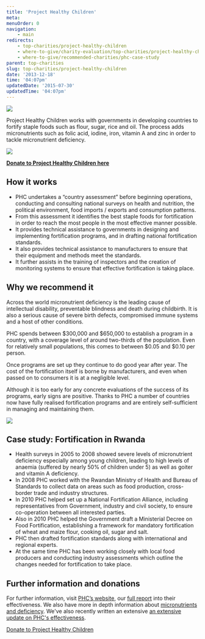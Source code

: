 ```yaml
---
title: 'Project Healthy Children'
meta:
menuOrder: 0
navigation:
    - main
redirects:
    - top-charities/project-healthy-children
    - where-to-give/charity-evaluation/top-charities/project-healthy-children
    - where-to-give/recommended-charities/phc-case-study
parent: top-charities
slug: top-charities/project-healthy-children
date: '2013-12-18'
time: '04:07pm'
updatedDate: '2015-07-30'
updatedTime: '04:07pm'
---
```

![](/images/uploads/phclogo.jpg)

Project Healthy Children works with governments in developing countries to fortify staple foods such as flour, sugar, rice and oil. The process adds micronutrients such as folic acid, iodine, iron, vitamin A and zinc in order to tackle micronutrient deficiency.

![](/images/uploads/phcbaby.jpg)

**[Donate to Project Healthy Children here](/trust)**

## How it works

*   PHC undertakes a “country assessment” before beginning operations, conducting and consulting national surveys on health and nutrition, the political environment, food imports / exports and consumption patterns.
*   From this assessment it identifies the best staple foods for fortification in order to reach the most people in the most effective manner possible.
*   It provides technical assistance to governments in designing and implementing fortification programs, and in drafting national fortification standards.
*   It also provides technical assistance to manufacturers to ensure that their equipment and methods meet the standards.
*   It further assists in the training of inspectors and the creation of monitoring systems to ensure that effective fortification is taking place.

## Why we recommend it

Across the world micronutrient deficiency is the leading cause of intellectual disability, preventable blindness and death during childbirth. It is also a serious cause of severe birth defects, compromised immune systems and a host of other conditions.

PHC spends between $300,000 and $650,000 to establish a program in a country, with a coverage level of around two-thirds of the population. Even for relatively small populations, this comes to between $0.05 and $0.10 per person.

Once programs are set up they continue to do good year after year. The cost of the fortification itself is borne by manufacturers, and even when passed on to consumers it is at a negligible level.

Although it is too early for any concrete evaluations of the success of its programs, early signs are positive. Thanks to PHC a number of countries now have fully realised fortification programs and are entirely self-sufficient in managing and maintaining them.

![](/images/uploads/phcslideshow.jpg)

## Case study: Fortification in Rwanda

*   Health surveys in 2005 to 2008 showed severe levels of micronutrient deficiency especially among young children, leading to high levels of anaemia (suffered by nearly 50% of children under 5) as well as goiter and vitamin A deficiency.
*   In 2008 PHC worked with the Rwandan Ministry of Health and Bureau of Standards to collect data on areas such as food production, cross-border trade and industry structures.
*   In 2010 PHC helped set up a National Fortification Alliance, including representatives from Government, industry and civil society, to ensure co-operation between all interested parties.
*   Also in 2010 PHC helped the Government draft a Ministerial Decree on Food Fortification, establishing a framework for mandatory fortification of wheat and maize flour, cooking oil, sugar and salt.
*   PHC then drafted fortification standards along with international and regional experts.
*   At the same time PHC has been working closely with local food producers and conducting industry assessments which outline the changes needed for fortification to take place.

## Further information and donations

For further information, visit [PHC’s website](http://projecthealthychildren.org/), our [full report](/files/PHC%20Report.pdf) into their effectiveness. We also have more in depth information about [micronutrients and deficiency](/research/charities-area/micronutrients). We've also recently written an extensive [an extensive update on PHC's effectiveness](https://docs.google.com/document/d/1diJ1hCyORmDzkoZKf7Gou6bei-ciWezoTDXiXc3kdLI/pub).

<a href="/trust" class="btn btn-primary">Donate to Project Healthy Children</a>